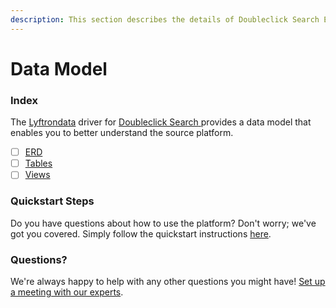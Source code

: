 ```yaml
---
description: This section describes the details of Doubleclick Search ERD, Tables, and Views.
---
```


# Data Model

### Index

The  [Lyftrondata](https://www.lyftrondata.com/) driver for [Doubleclick Search](https://www.lyftrondata.com/integration/doubleclick-search/)[ ](https://www.lyftrondata.com/integration/doubleclick-search/)provides a data model that enables you to better understand the source platform.

* [ ] [ERD](../../../marketing-analytics/doubleclick-search/data-model/erd.md)
* [ ] [Tables](../../../marketing-analytics/doubleclick-search/data-model/tables.md)
* [ ] [Views](../../../marketing-analytics/doubleclick-search/data-model/views.md)

### Quickstart Steps

Do you have questions about how to use the platform? Don't worry; we've got you covered. Simply follow the quickstart instructions [here](../../../../quickstart-steps.md).

### Questions? <a href="#questions" id="questions"></a>

We're always happy to help with any other questions you might have! [Set up a meeting with our experts](https://www.lyftrondata.com/book-a-meeting/).

